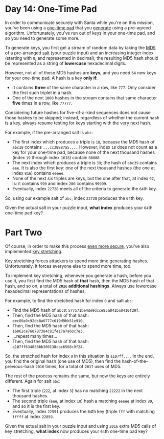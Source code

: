 # Day 14: One-Time Pad
In order to communicate securely with Santa while you're on this mission, you've been using a 
[one-time pad](https://en.wikipedia.org/wiki/One-time_pad) that you 
[generate](https://en.wikipedia.org/wiki/Security_through_obscurity) using a pre-agreed algorithm. Unfortunately, 
you've run out of keys in your one-time pad, and so you need to generate some more.

To generate keys, you first get a stream of random data by taking the [MD5](https://en.wikipedia.org/wiki/MD5) of a 
pre-arranged [salt](https://en.wikipedia.org/wiki/Salt_(cryptography)) (your puzzle input) and an increasing integer 
index (starting with `0`, and represented in decimal); the resulting MD5 hash should be represented as a string of 
**lowercase** hexadecimal digits.

However, not all of these MD5 hashes are **keys**, and you need `64` new keys for your one-time pad. A hash is a key 
**only if**:
* It contains **three** of the same character in a row, like `777`. Only consider the first such triplet in a hash.
* One of the next `1000` hashes in the stream contains that same character **five** times in a row, like `77777`.

Considering future hashes for five-of-a-kind sequences does not cause those hashes to be skipped; instead, regardless of whether the current hash is a key, always resume testing for keys starting with the very next hash.

For example, if the pre-arranged salt is `abc`:
* The first index which produces a triple is `18`, because the MD5 hash of `abc18` contains `...cc38887a5....` However, 
index `18` does not count as a key for your one-time pad, because none of the next thousand hashes (index `19` through 
index `1018`) contain `88888`.
* The next index which produces a triple is `39`; the hash of `abc39` contains `eee`. It is also the first key: one of 
the next thousand hashes (the one at index `816`) contains `eeeee`.
* None of the next six triples are keys, but the one after that, at index `92`, is: it contains `999` and index `200` 
contains `99999`.
* Eventually, index `22728` meets all of the criteria to generate the `64`th key.

So, using our example salt of `abc`, index `22728` produces the `64`th key.

Given the actual salt in your puzzle input, **what index** produces your `64`th one-time pad key?

# Part Two
Of course, in order to make this process [even more secure](https://en.wikipedia.org/wiki/MD5#Security), you've also 
implemented [key stretching](https://en.wikipedia.org/wiki/Key_stretching).

Key stretching forces attackers to spend more time generating hashes. Unfortunately, it forces everyone else to spend 
more time, too.

To implement key stretching, whenever you generate a hash, before you use it, you first find the MD5 hash of **that** 
hash, then the MD5 hash of that hash, and so on, a total of **`2016` additional hashings**. Always use lowercase 
hexadecimal representations of hashes.

For example, to find the stretched hash for index `0` and salt `abc`:
* Find the MD5 hash of `abc0`: `577571be4de9dcce85a041ba0410f29f`.
* Then, find the MD5 hash of that hash: `eec80a0c92dc8a0777c619d9bb51e910`.
* Then, find the MD5 hash of that hash: `16062ce768787384c81fe17a7a60c7e3`.
* ...repeat many times...
* Then, find the MD5 hash of that hash: `a107ff634856bb300138cac6568c0f24`.

So, the stretched hash for index `0` in this situation is `a107ff...`. In the end, you find the original hash (one use 
of MD5), then find the hash-of-the-previous-hash `2016` times, for a total of `2017` uses of MD5.

The rest of the process remains the same, but now the keys are entirely different. Again for salt `abc`:
* The first triple (`222`, at index `5`) has no matching `22222` in the next thousand hashes.
* The second triple (`eee`, at index `10`) hash a matching `eeeee` at index `89`, and so it is the first key.
* Eventually, index `22551` produces the `64`th key (triple `fff` with matching `fffff` at index `22859`.

Given the actual salt in your puzzle input and using `2016` extra MD5 calls of key stretching, **what index** now 
produces your `64`th one-time pad key?
